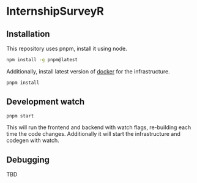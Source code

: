 # InternshipSurveyR

## Installation

This repository uses pnpm, install it using node.

```bash
npm install -g pnpm@latest
```

Additionally, install latest version of [docker](https://www.docker.com/products/docker-desktop/) for the infrastructure.

```bash
pnpm install
```

## Development watch

```bash
pnpm start
```

This will run the frontend and backend with watch flags, re-building each time the code changes. Additionally it will start the infrastructure and codegen with watch.

## Debugging

TBD
